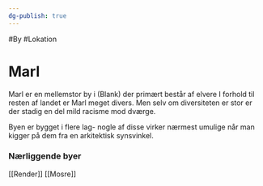 ```yaml
---
dg-publish: true
---
```

#By #Lokation 
# Marl

Marl er en mellemstor by i (Blank) der primært består af elvere
I forhold til resten af landet er Marl meget divers. Men selv om diversiteten er stor er der stadig en del mild racisme mod dværge.

Byen er bygget i flere lag- nogle af disse virker nærmest umulige når man kigger på dem fra en arkitektisk synsvinkel.



### Nærliggende byer
[[Render]]
[[Mosre]]
